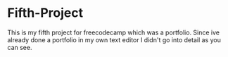 # Fifth-Project
This is my fifth project for freecodecamp which was a portfolio. Since ive already done a portfolio in my own text editor I didn't go into detail as you can see.
